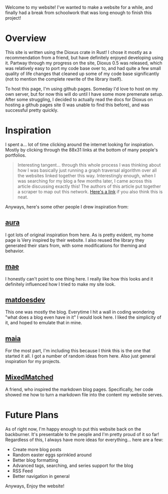 Welcome to my website! I've wanted to make a website for a while, and finally had a break from schoolwork that was long enough to finish this project!


# Overview
This site is written using the Dioxus crate in Rust! I chose it mostly as a recommendation from a friend, but have definitely enjoyed developing using it. Partway through my progress on the site, Dioxus 0.5 was released, which was relatively easy to port my code base over to, and had quite a few small quality of life changes that cleaned up some of my code base significantly (not to mention the complete rewrite of the library itself).


To host this page, I'm using github pages. Someday I'd love to host on my own server, but for now this will do until I have some more premenate setup. After some struggling, I decided to actually read the docs for Dioxus on hosting a github pages site (I was unable to find this before), and was successful pretty quickly.


# Inspiration


I spent a... lot of time clicking around the internet looking for inspiration. Mostly by clicking through the 88x31 links at the bottom of many people's portfolios.


> Interesting tangent... through this whole process I was thinking about how I was basically just running a graph traversal algorithm over all the websites linked together this way. Interestingly enough, when I was searching for my blog a few months later, I came across this article discussing exactly this! The authors of this article put together a scraper to map out this network. [Here's a link](https://breq.dev/projects/eightyeightthirtyone) if you also think this is neat.


Anyways, here's some other people I drew inspiration from:


## [aura](https://auravoid.dev/)


I got lots of original inspiration from here. As is pretty evident, my home page is Very inspired by their website. I also reused the library they generated their stars from, with some modifications for theming and behavior.


## [mae](https://mae.wtf/)


I honestly can't point to one thing here. I really like how this looks and it definitely influenced how I tried to make my site look.


## [matdoesdev](https://matdoes.dev/blog)


This one was mostly the blog. Everytime I hit a wall in coding wondering "what does a blog even have in it" I would look here. I liked the simplicity of it, and hoped to emulate that in mine.


## [maia](https://maia.crimew.gay/)


For the most part, I'm including this because I think this is the one that started it all. I got a number of random ideas from here. Also just general inspiration for my projects.


## [MixedMatched](https://github.com/MixedMatched/website)


A friend, who inspired the markdown blog pages. Specifically, her code showed me how to turn a markdown file into the content my website serves.


# Future Plans


As of right now, I'm happy enough to put this website back on the backburner. It's presentable to the people and I'm pretty proud of it so far! Regardless of this, I always have more ideas for everything... here are a few:


- Create more blog posts
- Random easter eggs sprinkled around
- Better blog formatting
- Advanced tags, searching, and series support for the blog
- RSS Feed
- Better navigation in general




Anyways, Enjoy the website!
